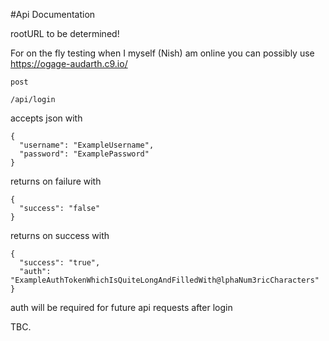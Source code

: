 #Api Documentation

rootURL to be determined!

For on the fly testing when I myself (Nish) am online you can possibly use https://ogage-audarth.c9.io/




    post

    /api/login



accepts json with

    {
      "username": "ExampleUsername",
      "password": "ExamplePassword"
    }


returns on failure with


    {
      "success": "false"
    }


returns on success with


    {
      "success": "true",
      "auth": "ExampleAuthTokenWhichIsQuiteLongAndFilledWith@lphaNum3ricCharacters"
    }


auth will be required for future api requests after login

TBC.
